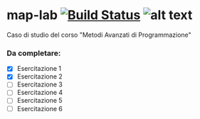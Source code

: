 
# map-lab [![Build Status](https://travis-ci.com/holderekt/map-lab.svg?token=zYihrEzEodBtdzXuoqNx&branch=master)](https://travis-ci.com/holderekt/map-lab) ![alt text](https://img.shields.io/badge/Advancement-32%25-blue.svg)
Caso di studio del corso "Metodi Avanzati di Programmazione"
 

### Da completare: ###
- [x] Esercitazione 1
- [x] Esercitazione 2
- [ ] Esercitazione 3
- [ ] Esercitazione 4
- [ ] Esercitazione 5
- [ ] Esercitazione 6
